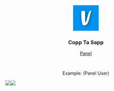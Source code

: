 
<div align="center">
    <img src="./public/assets/img/logo.ico" alt="Logo" width="80" height="80">

  <h3>Copp Ta Sapp</h3>
  <p>
    <a href="https://raidtools.herokuapp.com/">Panel</a>
  </p>
  <br>
  <p>Example: (Panel User)</p>
<div  style="display:flex">
  <img src="https://cdn.discordapp.com/attachments/937015753843044402/1070025689522258002/image.png">
  <img src="https://cdn.discordapp.com/attachments/937015753843044402/1070025724179775668/image.png">
</div>

</div>
